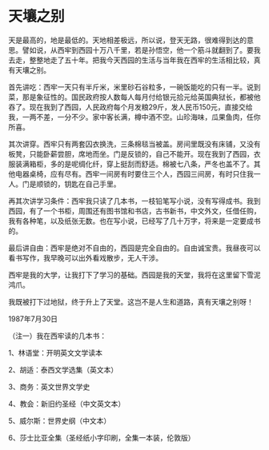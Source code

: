 # 天壤之别

天是最高的，地是最低的。天地相差极远，所以说，登天无路，很难得到达的意思。譬如说，从西牢到西园十万八千里，若是孙悟空，他一个筋斗就翻到了。要我去走，整整地走了五十年。把我今天西园的生活与当年我在西牢的生活相比较，真有天壤之别。

首先讲吃：西牢一天只有半斤米，米里砂石谷粒多，一碗饭能吃的只有一半。说到菜，那是象征性的。国民政府按人数每人每月付给银元拾元给英国典狱长，都被他吞了。现在我到了西园，人民政府每个月发粮29斤，发人民币150元，直接交给我，一两不差，一分不少。家中客长满，樽中酒不空。山珍海味，瓜果鱼肉，任你所喜。

其次讲穿。西牢只有两套囚衣换洗，三条棉毯当被盖。房间里既没有床铺，又没有板凳，只能卧薪尝胆，席地而坐。门是反锁的，自己不能开。现在我到了西园，衣服装满箱柜，多的是呢绸化纤，穿上挺刮而舒适。棉被七八条，严冬也盖不了。其他电器桌椅，应有尽有。西牢一间房有时要住三个人，西园三间房，有时只住我一人。门是顺锁的，钥匙在自己手里。

再其次讲学习条件：西牢我只读了几本书，一枝铅笔写小说，没有写得成书。我到西园，有了一个书柜，周围还有图书馆和书店，古书新书，中文外文，任借任购，我有各种笔，以及纸张无数。也在写小说，已经写了几十万字，将来是一定要成书的。

最后讲自由：西牢是绝对不自由的，西园是完全自由的。自由诚宝贵。我昼夜可以看书写作，我早晚可以出外看戏散步，无人干涉。

西牢是我的大学，让我打下了学习的基础。西园是我的天堂，我将在这里留下雪泥鸿爪。

我既被打下过地狱，终于升上了天堂。这岂不是人生和道路，真有天壤之别呀！

1987年7月30日

（注一）我在西牢读的几本书： 

1、林语堂：开明英文文学读本 

2、胡适：泰西文学选集（英文本） 

3、商务：英文世界文学史 

4、教会：新旧约圣经（中文英文本） 

5、威尔斯：世界史纲（中文本） 

6、莎士比亚全集（圣经纸小字印刷，全集一本装，伦敦版）

